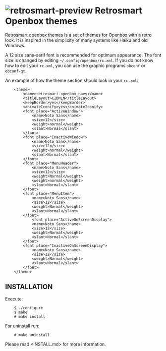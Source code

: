 ![retrosmart-preview](https://raw.githubusercontent.com/mdomlop/retrosmart-openbox-themes-themes/master/preview.png "Retrosmart look")
Retrosmart Openbox themes
=========================

Retrosmart openbox themes is a set of themes for Openbox with a retro look. It
is inspired in the simplicity of many systems like Haiku and old Windows.

A 12 size sans-serif font is recommended for optimum appearance. The font size
is changed by editing `~/.config/openbox/rc.xml`. If you do not know how to
edit your `rc.xml`, you can use the graphic programs `obconf` or `obconf-qt`.

An example of how the theme section should look in your `rc.xml`:

        <theme>
            <name>retrosmart-openbox-navy</name>
            <titleLayout>CIDMLN</titleLayout>
            <keepBorder>yes</keepBorder>
            <animateIconify>yes</animateIconify>
            <font place="ActiveWindow">
                <name>Noto Sans</name>
                <size>12</size>
                <weight>normal</weight>
                <slant>Normal</slant>
            </font>
            <font place="InactiveWindow">
                <name>Noto Sans</name>
                <size>12</size>
                <weight>normal</weight>
                <slant>Normal</slant>
            </font>
            <font place="MenuHeader">
                <name>Noto Sans</name>
                <size>12</size>
                <weight>Normal</weight>
                <weight>normal</weight>
                <slant>Normal</slant>
            </font>
            <font place="MenuItem">
                <name>Noto Sans</name>
                <size>12</size>
                <weight>Normal</weight>
                <slant>Normal</slant>
            </font>
                <font place="ActiveOnScreenDisplay">
                <name>Noto Sans</name>
                <size>12</size>
                <weight>Normal</weight>
                <slant>Normal</slant>
            </font>
            <font place="InactiveOnScreenDisplay">
                <name>Noto Sans</name>
                <size>12</size>
                <weight>Normal</weight>
                <slant>Normal</slant>
            </font>
        </theme>

INSTALLATION
------------

Execute:

        $ ./configure
        $ make
        # make install

For uninstall run:

        # make uninstall

Please read <INSTALL.md> for more information.
